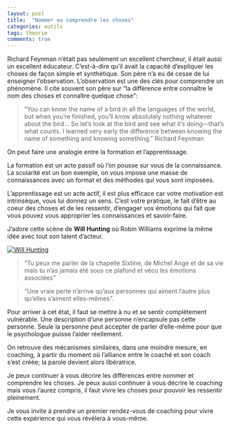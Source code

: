 ```yaml
---
layout: post
title:  "Nommer ou comprendre les choses"
categories: outils
tags: theorie
comments: true
---
```


Richard Feynman n’était pas seulement un excellent chercheur, il était aussi un excellent éducateur.
C’est-à-dire qu’il avait la capacité d’expliquer les choses de façon simple et synthétique.
Son père n’a eu de cesse de lui enseigner l’observation. L’observation est une des clés pour comprendre un phénomène. Il cite souvent son père sur “la différence entre connaître le nom des choses et connaître quelque chose”:

> “You can know the name of a bird in all the languages of the world, but when you’re finished, you’ll know absolutely nothing whatever about the bird… So let’s look at the bird and see what it’s doing—that’s what counts. I learned very early the difference between knowing the name of something and knowing something.”
Richard Feynman

On peut faire une analogie entre la formation et l’apprentissage.

La formation est un acte passif où l’on pousse sur vous de la connaissance. La scolarité est un bon exemple, on vous impose une masse de connaissances avec un format et des méthodes qui vous sont imposées.

L’apprentissage est un acte actif, il est plus efficace car votre motivation est intrinsèque, vous lui donnez un sens. C’est votre pratique, le fait d’être au coeur des choses et de les ressentir, d’engager vos émotions qui fait que vous pouvez vous approprier les connaissances et savoir-faire.

J’adore cette scène de **Will Hunting** où Robin Williams exprime la même idée avec tout son talent d’acteur.

[![Will Hunting](http://img.youtube.com/vi/qM-gZintWDc/0.jpg)](http://www.youtube.com/watch?v=qM-gZintWDc)

> “Tu peux me parler de la chapelle Sixtine, de Michel Ange et de sa vie mais tu n’as jamais été sous ce plafond et vécu les émotions associées”

> “Une vraie perte n’arrive qu’aux personnes qui aiment l’autre plus qu’elles s’aiment elles-mêmes”.

Pour arriver à cet état, il faut se mettre à nu et se sentir complètement vulnérable.
Une description d’une personne n’encapsule pas cette personne. Seule la personne peut accepter de parler d’elle-même pour que le psychologue puisse l’aider réellement.

On retrouve des mécanismes similaires, dans une moindre mesure, en coaching, à partir du moment où l’alliance entre le coaché et son coach s’est créée; la parole devient alors libératrice.

Je peux continuer à vous décrire les différences entre nommer et comprendre les choses.
Je peux aussi continuer à vous décrire le coaching mais vous l’aurez compris, il faut vivre les choses pour pouvoir les ressentir pleinement.

Je vous invite à prendre un premier rendez-vous de coaching pour vivre cette expérience qui vous révèlera à vous-même.
